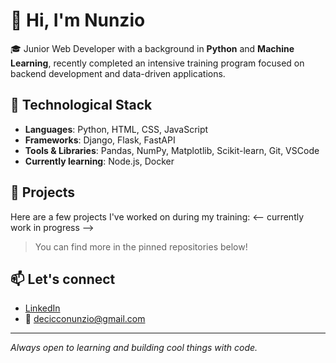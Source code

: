 # 👋 Hi, I'm Nunzio

🎓 Junior Web Developer with a background in **Python** and **Machine Learning**, recently completed an intensive training program focused on backend development and data-driven applications.

## 🔧 Technological Stack

- **Languages**: Python, HTML, CSS, JavaScript
- **Frameworks**: Django, Flask, FastAPI
- **Tools & Libraries**: Pandas, NumPy, Matplotlib, Scikit-learn, Git, VSCode
- **Currently learning**: Node.js, Docker

## 🚀 Projects

Here are a few projects I've worked on during my training:
<-- currently work in progress -->

> You can find more in the pinned repositories below!

## 📫 Let's connect

- [LinkedIn](www.linkedin.com/in/nunzio-de-cicco)  
- 📩 decicconunzio@gmail.com

---

_Always open to learning and building cool things with code._
